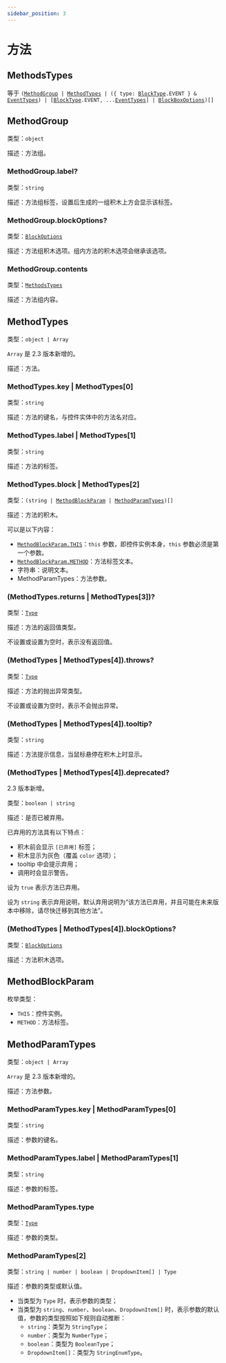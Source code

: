 ```yaml
---
sidebar_position: 3
---
```


# 方法

## MethodsTypes

等于 <code>([MethodGroup](#methodgroup) | [MethodTypes](#methodtypes) | (\{ type: [BlockType](./block#blocktype).EVENT \} & [EventTypes](./event#eventtypes)) | [[BlockType](./block#blocktype).EVENT, ...[EventTypes](./event#eventtypes)] | [BlockBoxOptions](./block#blockboxoptions))[]</code>

## MethodGroup

类型：`object`

描述：方法组。

### MethodGroup.label?

类型：`string`

描述：方法组标签，设置后生成的一组积木上方会显示该标签。

### MethodGroup.blockOptions?

类型：<code>[BlockOptions](./block#blockoptions)</code>

描述：方法组积木选项。组内方法的积木选项会继承该选项。

### MethodGroup.contents

类型：<code>[MethodsTypes](#methodstypes)</code>

描述：方法组内容。

## MethodTypes

类型：`object | Array`

`Array` 是 2.3 版本新增的。

描述：方法。

### MethodTypes.key | MethodTypes[0]

类型：`string`

描述：方法的键名，与控件实体中的方法名对应。

### MethodTypes.label | MethodTypes[1]

类型：`string`

描述：方法的标签。

### MethodTypes.block | MethodTypes[2]

类型：<code>(string | [MethodBlockParam](#methodblockparam) | [MethodParamTypes](#methodparamtypes))[]</code>

描述：方法的积木。

可以是以下内容：

- <code>[MethodBlockParam.THIS](#methodblockparam)</code>：`this` 参数，即控件实例本身，`this` 参数必须是第一个参数。
- <code>[MethodBlockParam.METHOD](#methodblockparam)</code>：方法标签文本。
- 字符串：说明文本。
- MethodParamTypes：方法参数。

### (MethodTypes.returns | MethodTypes[3])?

类型：<code>[Type](./type)</code>

描述：方法的返回值类型。

不设置或设置为空时，表示没有返回值。

### (MethodTypes | MethodTypes[4]).throws?

类型：<code>[Type](./type)</code>

描述：方法的抛出异常类型。

不设置或设置为空时，表示不会抛出异常。

### (MethodTypes | MethodTypes[4]).tooltip?

类型：`string`

描述：方法提示信息，当鼠标悬停在积木上时显示。

### (MethodTypes | MethodTypes[4]).deprecated?

2.3 版本新增。

类型：`boolean | string`

描述：是否已被弃用。

已弃用的方法具有以下特点：

- 积木前会显示 `[已弃用]` 标签；
- 积木显示为灰色（覆盖 `color` 选项）；
- tooltip 中会提示弃用；
- 调用时会显示警告。

设为 `true` 表示方法已弃用。

设为 `string` 表示弃用说明，默认弃用说明为“该方法已弃用，并且可能在未来版本中移除，请尽快迁移到其他方法”。

### (MethodTypes | MethodTypes[4]).blockOptions?

类型：<code>[BlockOptions](./block#blockoptions)</code>

描述：方法积木选项。

## MethodBlockParam

枚举类型：

- `THIS`：控件实例。
- `METHOD`：方法标签。

## MethodParamTypes

类型：`object | Array`

`Array` 是 2.3 版本新增的。

描述：方法参数。

### MethodParamTypes.key | MethodParamTypes[0]

类型：`string`

描述：参数的键名。

### MethodParamTypes.label | MethodParamTypes[1]

类型：`string`

描述：参数的标签。

### MethodParamTypes.type

类型：<code>[Type](./type)</code>

描述：参数的类型。

### MethodParamTypes[2]

类型：`string | number | boolean | DropdownItem[] | Type`

描述：参数的类型或默认值。
- 当类型为 `Type` 时，表示参数的类型；
- 当类型为 `string`、`number`、`boolean`、`DropdownItem[]` 时，表示参数的默认值，参数的类型按照如下规则自动推断：
  - `string`：类型为 `StringType`；
  - `number`：类型为 `NumberType`；
  - `boolean`：类型为 `BooleanType`；
  - `DropdownItem[]`：类型为 `StringEnumType`。
